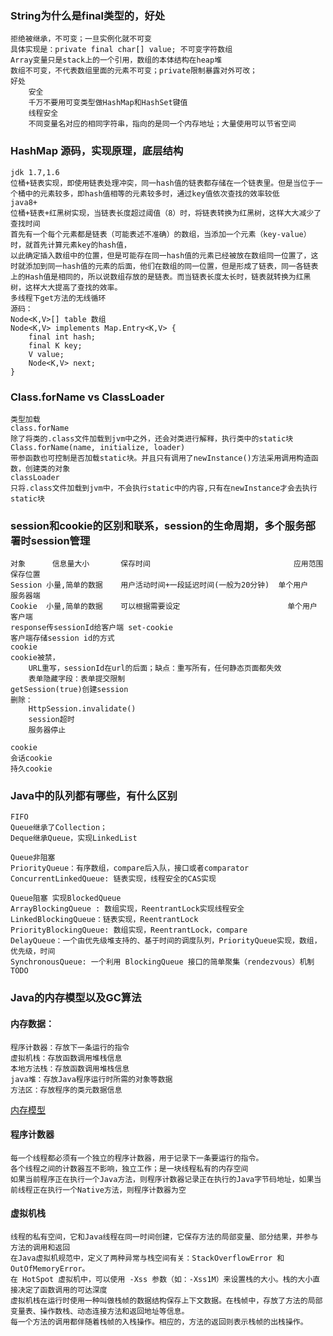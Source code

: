 ### String为什么是final类型的，好处
    拒绝被继承，不可变；一旦实例化就不可变
    具体实现是：private final char[] value; 不可变字符数组
    Array变量只是stack上的一个引用，数组的本体结构在heap堆
    数组不可变，不代表数组里面的元素不可变；private限制暴露对外可改；
    好处
    	安全
    	千万不要用可变类型做HashMap和HashSet键值
    	线程安全
    	不同变量名对应的相同字符串，指向的是同一个内存地址；大量使用可以节省空间
### HashMap 源码，实现原理，底层结构
    jdk 1.7,1.6
    位桶+链表实现，即使用链表处理冲突，同一hash值的链表都存储在一个链表里。但是当位于一个桶中的元素较多，即hash值相等的元素较多时，通过key值依次查找的效率较低
    java8+
    位桶+链表+红黑树实现，当链表长度超过阈值（8）时，将链表转换为红黑树，这样大大减少了查找时间
    首先有一个每个元素都是链表（可能表述不准确）的数组，当添加一个元素（key-value）时，就首先计算元素key的hash值，
    以此确定插入数组中的位置，但是可能存在同一hash值的元素已经被放在数组同一位置了，这时就添加到同一hash值的元素的后面，他们在数组的同一位置，但是形成了链表，同一各链表上的Hash值是相同的，所以说数组存放的是链表。而当链表长度太长时，链表就转换为红黑树，这样大大提高了查找的效率。
    多线程下get方法的无线循环
    源码：
    Node<K,V>[] table 数组
    Node<K,V> implements Map.Entry<K,V> {
        final int hash;
        final K key;
        V value;
        Node<K,V> next;
    }

### Class.forName vs ClassLoader
    类型加载
    class.forName
    除了将类的.class文件加载到jvm中之外，还会对类进行解释，执行类中的static块
    Class.forName(name, initialize, loader)
    带参函数也可控制是否加载static块。并且只有调用了newInstance()方法采用调用构造函数，创建类的对象
    classLoader
    只将.class文件加载到jvm中，不会执行static中的内容,只有在newInstance才会去执行static块
### session和cookie的区别和联系，session的生命周期，多个服务部署时session管理

    对象	    信息量大小	    保存时间	                            应用范围	保存位置
    Session	小量,简单的数据	用户活动时间+一段延迟时间(一般为20分钟)	单个用户	服务器端
    Cookie	小量,简单的数据	可以根据需要设定	                    单个用户	客户端
    response传sessionId给客户端 set-cookie
    客户端存储session id的方式
    cookie
    cookie被禁，
        URL重写，sessionId在url的后面；缺点：重写所有，任何静态页面都失效
        表单隐藏字段：表单提交限制
    getSession(true)创建session
    删除：
        HttpSession.invalidate()
        session超时
        服务器停止

    cookie
    会话cookie
    持久cookie

### Java中的队列都有哪些，有什么区别

    FIFO
    Queue继承了Collection；
    Deque继承Queue，实现LinkedList

    Queue非阻塞
    PriorityQueue：有序数组，compare后入队，接口或者comparator
    ConcurrentLinkedQueue: 链表实现，线程安全的CAS实现

    Queue阻塞 实现BlockedQueue
    ArrayBlockingQueue : 数组实现，ReentrantLock实现线程安全
    LinkedBlockingQueue：链表实现，ReentrantLock
    PriorityBlockingQueue: 数组实现，ReentrantLock，compare
    DelayQueue：一个由优先级堆支持的、基于时间的调度队列，PriorityQueue实现，数组，优先级，时间
    SynchronousQueue: 一个利用 BlockingQueue 接口的简单聚集（rendezvous）机制
    TODO
### Java的内存模型以及GC算法

#### 内存数据：
    程序计数器：存放下一条运行的指令
    虚拟机栈：存放函数调用堆栈信息
    本地方法栈：存放函数调用堆栈信息
    java堆：存放Java程序运行时所需的对象等数据
    方法区：存放程序的类元数据信息
[内存模型](https://www.cnblogs.com/yueshutong/p/9768298.html)
#### 程序计数器
    每一个线程都必须有一个独立的程序计数器，用于记录下一条要运行的指令。
    各个线程之间的计数器互不影响，独立工作；是一块线程私有的内存空间
    如果当前程序正在执行一个Java方法，则程序计数器记录正在执行的Java字节码地址，如果当前线程正在执行一个Native方法，则程序计数器为空
#### 虚拟机栈
    线程的私有空间，它和Java线程在同一时间创建，它保存方法的局部变量、部分结果，并参与方法的调用和返回
    在Java虚拟机规范中，定义了两种异常与栈空间有关：StackOverflowError 和 OutOfMemoryError。
    在 HotSpot 虚拟机中，可以使用 -Xss 参数（如：-Xss1M）来设置栈的大小。栈的大小直接决定了函数调用的可达深度
    虚拟机栈在运行时使用一种叫做栈帧的数据结构保存上下文数据。在栈帧中，存放了方法的局部变量表、操作数栈、动态连接方法和返回地址等信息。
    每一个方法的调用都伴随着栈帧的入栈操作。相应的，方法的返回则表示栈帧的出栈操作。